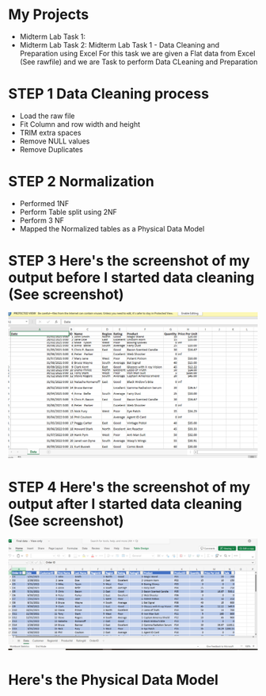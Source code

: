 # My Projects
- Midterm Lab Task 1:
- Midterm Lab Task 2:
Midterm Lab Task 1 - Data Cleaning and Preparation using Excel
For this task we are given a Flat data from Excel (See rawfile) and we are Task to perform Data CLeaning and Preparation

# STEP 1 Data Cleaning process
- Load the raw file
- Fit Column and row width and height
- TRIM extra spaces
- Remove NULL values
- Remove Duplicates
# STEP 2 Normalization
- Performed 1NF
- Perform Table split using 2NF
- Perform 3 NF
- Mapped the Normalized tables as a Physical Data Model
# STEP 3 Here's the screenshot of my output before I started data cleaning (See screenshot)
![Sample Output](Midterm%20Lab%20Task%201/Images/Before.PNG)
# STEP 4 Here's the screenshot of my output after I started data cleaning (See screenshot)
![Sample Output](Midterm%20Lab%20Task%201/Images/After.PNG)
# Here's the Physical Data Model

